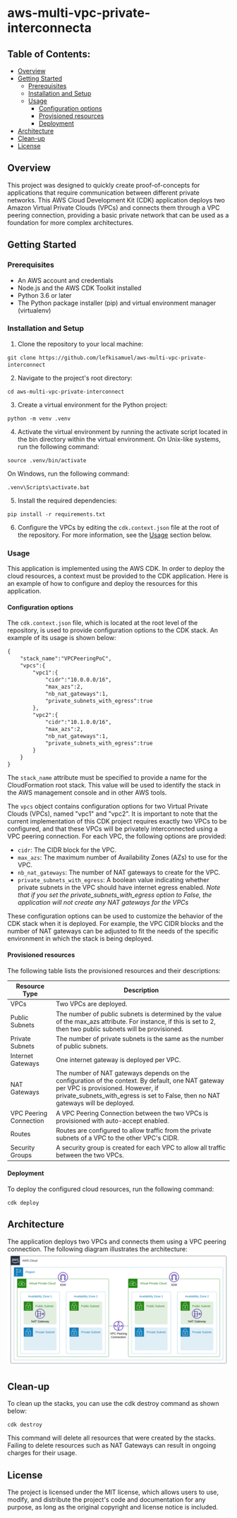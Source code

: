 # aws-multi-vpc-private-interconnecta
## Table of Contents:
- [Overview](#overview)
- [Getting Started](#getting-started)
  - [Prerequisites](#prerequisites)
  - [Installation and Setup](#installation-and-setup)
  - [Usage](#usage)
    - [Configuration options](#configuration-options)
    - [Provisioned resources](#provisioned-resources)
    - [Deployment](#deployment)
- [Architecture](#architecture)
- [Clean-up](#clean-up)
- [License](#license)

## Overview
This project was designed to quickly create proof-of-concepts for applications that require communication between different private networks. This AWS Cloud Development Kit (CDK) application deploys two Amazon Virtual Private Clouds (VPCs) and connects them through a VPC peering connection, providing a basic private network that can be used as a foundation for more complex architectures.

## Getting Started
### Prerequisites
- An AWS account and credentials
- Node.js and the AWS CDK Toolkit installed
- Python 3.6 or later
- The Python package installer (pip) and virtual environment manager (virtualenv)

### Installation and Setup
1. Clone the repository to your local machine:
```
git clone https://github.com/lefkisamuel/aws-multi-vpc-private-interconnect
```
2. Navigate to the project's root directory:
```
cd aws-multi-vpc-private-interconnect
```
3. Create a virtual environment for the Python project:
```
python -m venv .venv
```
4. Activate the virtual environment by running the activate script located in the bin directory within the virtual environment. On Unix-like systems, run the following command:
```
source .venv/bin/activate
```
On Windows, run the following command:
```
.venv\Scripts\activate.bat
```
5. Install the required dependencies:
```
pip install -r requirements.txt
```
6. Configure the VPCs by editing the `cdk.context.json` file at the root of the repository. For more information, see the [Usage](#Usage) section below.

### Usage
This application is implemented using the AWS CDK. In order to deploy the cloud resources, a context must be provided to the CDK application. Here is an example of how to configure and deploy the resources for this application. 

#### Configuration options
The `cdk.context.json` file, which is located at the root level of the repository, is used to provide configuration options to the CDK stack. An example of its usage is shown below:
```
{
    "stack_name":"VPCPeeringPoC",
    "vpcs":{
        "vpc1":{
            "cidr":"10.0.0.0/16",
            "max_azs":2,
            "nb_nat_gateways":1,
            "private_subnets_with_egress":true
        },
        "vpc2":{
            "cidr":"10.1.0.0/16",
            "max_azs":2,
            "nb_nat_gateways":1,
            "private_subnets_with_egress":true
        }
    }
}
```

The `stack_name` attribute must be specified to provide a name for the CloudFormation root stack. This value will be used to identify the stack in the AWS management console and in other AWS tools. 

The `vpcs` object contains configuration options for two Virtual Private Clouds (VPCs), named "vpc1" and "vpc2". It is important to note that the current implementation of this CDK project requires exactly two VPCs to be configured, and that these VPCs will be privately interconnected using a VPC peering connection. For each VPC, the following options are provided:

- `cidr`: The CIDR block for the VPC.
- `max_azs`: The maximum number of Availability Zones (AZs) to use for the VPC.
- `nb_nat_gateways`: The number of NAT gateways to create for the VPC.
- `private_subnets_with_egress`: A boolean value indicating whether private subnets in the VPC should have internet egress enabled. _Note that if you set the private_subnets_with_egress option to False, the application will not create any NAT gateways for the VPCs_

These configuration options can be used to customize the behavior of the CDK stack when it is deployed. For example, the VPC CIDR blocks and the number of NAT gateways can be adjusted to fit the needs of the specific environment in which the stack is being deployed.

#### Provisioned resources
The following table lists the provisioned resources and their descriptions:

| Resource Type | Description | 
|----------|----------|
| VPCs   | Two VPCs are deployed. |
| Public Subnets | The number of public subnets is determined by the value of the max_azs attribute. For instance, if this is set to 2, then two public subnets will be provisioned. |
| Private Subnets | The number of private subnets is the same as the number of public subnets. |
|Internet Gateways| One internet gateway is deployed per VPC.|
| NAT Gateways   | The number of NAT gateways depends on the configuration of the context. By default, one NAT gateway per VPC is provisioned. However, if private_subnets_with_egress is set to False, then no NAT gateways will be deployed. |
| VPC Peering Connection | A VPC Peering Connection between the two VPCs is provisioned with auto-accept enabled.| 
| Routes | Routes are configured to allow traffic from the private subnets of a VPC to the other VPC's CIDR. |
|Security Groups| A security group is created for each VPC to allow all traffic between the two VPCs.|


#### Deployment
To deploy the configured cloud resources, run the following command:
```
cdk deploy
```

## Architecture
The application deploys two VPCs and connects them using a VPC peering connection. The following diagram illustrates the architecture:
![Architecture Diagram](.attachments/diagram.svg)

## Clean-up
To clean up the stacks, you can use the cdk destroy command as shown below:
```
cdk destroy
```
This command will delete all resources that were created by the stacks. Failing to delete resources such as NAT Gateways can result in ongoing charges for their usage. 

## License
The project is licensed under the MIT license, which allows users to use, modify, and distribute the project's code and documentation for any purpose, as long as the original copyright and license notice is included.